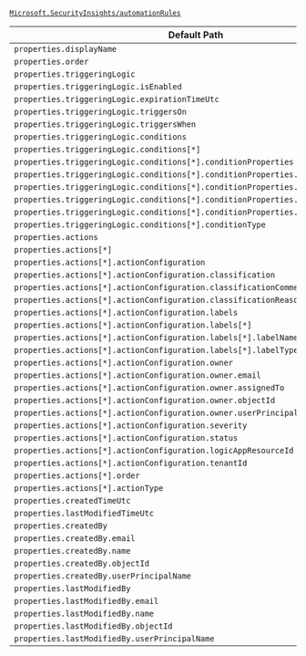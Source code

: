 [`Microsoft.SecurityInsights/automationRules`](https://docs.microsoft.com/en-us/azure/templates/microsoft.securityinsights/automationrules)

| Default Path | Alias |
|---|---|
| `properties.displayName` | `Microsoft.SecurityInsights/automationRules/displayName` |
| `properties.order` | `Microsoft.SecurityInsights/automationRules/order` |
| `properties.triggeringLogic` | `Microsoft.SecurityInsights/automationRules/triggeringLogic` |
| `properties.triggeringLogic.isEnabled` | `Microsoft.SecurityInsights/automationRules/triggeringLogic.isEnabled` |
| `properties.triggeringLogic.expirationTimeUtc` | `Microsoft.SecurityInsights/automationRules/triggeringLogic.expirationTimeUtc` |
| `properties.triggeringLogic.triggersOn` | `Microsoft.SecurityInsights/automationRules/triggeringLogic.triggersOn` |
| `properties.triggeringLogic.triggersWhen` | `Microsoft.SecurityInsights/automationRules/triggeringLogic.triggersWhen` |
| `properties.triggeringLogic.conditions` | `Microsoft.SecurityInsights/automationRules/triggeringLogic.conditions` |
| `properties.triggeringLogic.conditions[*]` | `Microsoft.SecurityInsights/automationRules/triggeringLogic.conditions[*]` |
| `properties.triggeringLogic.conditions[*].conditionProperties` | `Microsoft.SecurityInsights/automationRules/triggeringLogic.conditions[*].Property.conditionProperties` |
| `properties.triggeringLogic.conditions[*].conditionProperties.propertyName` | `Microsoft.SecurityInsights/automationRules/triggeringLogic.conditions[*].Property.conditionProperties.propertyName` |
| `properties.triggeringLogic.conditions[*].conditionProperties.operator` | `Microsoft.SecurityInsights/automationRules/triggeringLogic.conditions[*].Property.conditionProperties.operator` |
| `properties.triggeringLogic.conditions[*].conditionProperties.propertyValues` | `Microsoft.SecurityInsights/automationRules/triggeringLogic.conditions[*].Property.conditionProperties.propertyValues` |
| `properties.triggeringLogic.conditions[*].conditionProperties.propertyValues[*]` | `Microsoft.SecurityInsights/automationRules/triggeringLogic.conditions[*].Property.conditionProperties.propertyValues[*]` |
| `properties.triggeringLogic.conditions[*].conditionType` | `Microsoft.SecurityInsights/automationRules/triggeringLogic.conditions[*].conditionType` |
| `properties.actions` | `Microsoft.SecurityInsights/automationRules/actions` |
| `properties.actions[*]` | `Microsoft.SecurityInsights/automationRules/actions[*]` |
| `properties.actions[*].actionConfiguration` | `Microsoft.SecurityInsights/automationRules/actions[*].ModifyProperties.actionConfiguration` |
| `properties.actions[*].actionConfiguration.classification` | `Microsoft.SecurityInsights/automationRules/actions[*].ModifyProperties.actionConfiguration.classification` |
| `properties.actions[*].actionConfiguration.classificationComment` | `Microsoft.SecurityInsights/automationRules/actions[*].ModifyProperties.actionConfiguration.classificationComment` |
| `properties.actions[*].actionConfiguration.classificationReason` | `Microsoft.SecurityInsights/automationRules/actions[*].ModifyProperties.actionConfiguration.classificationReason` |
| `properties.actions[*].actionConfiguration.labels` | `Microsoft.SecurityInsights/automationRules/actions[*].ModifyProperties.actionConfiguration.labels` |
| `properties.actions[*].actionConfiguration.labels[*]` | `Microsoft.SecurityInsights/automationRules/actions[*].ModifyProperties.actionConfiguration.labels[*]` |
| `properties.actions[*].actionConfiguration.labels[*].labelName` | `Microsoft.SecurityInsights/automationRules/actions[*].ModifyProperties.actionConfiguration.labels[*].labelName` |
| `properties.actions[*].actionConfiguration.labels[*].labelType` | `Microsoft.SecurityInsights/automationRules/actions[*].ModifyProperties.actionConfiguration.labels[*].labelType` |
| `properties.actions[*].actionConfiguration.owner` | `Microsoft.SecurityInsights/automationRules/actions[*].ModifyProperties.actionConfiguration.owner` |
| `properties.actions[*].actionConfiguration.owner.email` | `Microsoft.SecurityInsights/automationRules/actions[*].ModifyProperties.actionConfiguration.owner.email` |
| `properties.actions[*].actionConfiguration.owner.assignedTo` | `Microsoft.SecurityInsights/automationRules/actions[*].ModifyProperties.actionConfiguration.owner.assignedTo` |
| `properties.actions[*].actionConfiguration.owner.objectId` | `Microsoft.SecurityInsights/automationRules/actions[*].ModifyProperties.actionConfiguration.owner.objectId` |
| `properties.actions[*].actionConfiguration.owner.userPrincipalName` | `Microsoft.SecurityInsights/automationRules/actions[*].ModifyProperties.actionConfiguration.owner.userPrincipalName` |
| `properties.actions[*].actionConfiguration.severity` | `Microsoft.SecurityInsights/automationRules/actions[*].ModifyProperties.actionConfiguration.severity` |
| `properties.actions[*].actionConfiguration.status` | `Microsoft.SecurityInsights/automationRules/actions[*].ModifyProperties.actionConfiguration.status` |
| `properties.actions[*].actionConfiguration.logicAppResourceId` | `Microsoft.SecurityInsights/automationRules/actions[*].RunPlaybook.actionConfiguration.logicAppResourceId` |
| `properties.actions[*].actionConfiguration.tenantId` | `Microsoft.SecurityInsights/automationRules/actions[*].RunPlaybook.actionConfiguration.tenantId` |
| `properties.actions[*].order` | `Microsoft.SecurityInsights/automationRules/actions[*].order` |
| `properties.actions[*].actionType` | `Microsoft.SecurityInsights/automationRules/actions[*].actionType` |
| `properties.createdTimeUtc` | `Microsoft.SecurityInsights/automationRules/createdTimeUtc` |
| `properties.lastModifiedTimeUtc` | `Microsoft.SecurityInsights/automationRules/lastModifiedTimeUtc` |
| `properties.createdBy` | `Microsoft.SecurityInsights/automationRules/createdBy` |
| `properties.createdBy.email` | `Microsoft.SecurityInsights/automationRules/createdBy.email` |
| `properties.createdBy.name` | `Microsoft.SecurityInsights/automationRules/createdBy.name` |
| `properties.createdBy.objectId` | `Microsoft.SecurityInsights/automationRules/createdBy.objectId` |
| `properties.createdBy.userPrincipalName` | `Microsoft.SecurityInsights/automationRules/createdBy.userPrincipalName` |
| `properties.lastModifiedBy` | `Microsoft.SecurityInsights/automationRules/lastModifiedBy` |
| `properties.lastModifiedBy.email` | `Microsoft.SecurityInsights/automationRules/lastModifiedBy.email` |
| `properties.lastModifiedBy.name` | `Microsoft.SecurityInsights/automationRules/lastModifiedBy.name` |
| `properties.lastModifiedBy.objectId` | `Microsoft.SecurityInsights/automationRules/lastModifiedBy.objectId` |
| `properties.lastModifiedBy.userPrincipalName` | `Microsoft.SecurityInsights/automationRules/lastModifiedBy.userPrincipalName` |

